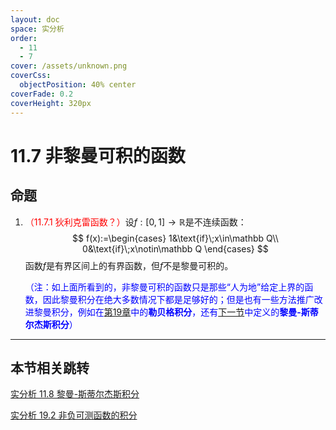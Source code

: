```yaml
---
layout: doc
space: 实分析
order:
  - 11
  - 7
cover: /assets/unknown.png
coverCss:
  objectPosition: 40% center
coverFade: 0.2
coverHeight: 320px
---
```

# 11.7 非黎曼可积的函数

## 命题

1. <span style="color:red">（11.7.1 狄利克雷函数？）</span>设$f:[0,1]\to\mathbb R$是不连续函数：
   $$
   f(x):=\begin{cases}
   1&\text{if}\;x\in\mathbb Q\\
   0&\text{if}\;x\notin\mathbb Q
   \end{cases}
   $$
   函数$f$是有界区间上的有界函数，但$f$不是黎曼可积的。

   <span style="color:blue">（注：如上面所看到的，非黎曼可积的函数只是那些“人为地”给定上界的函数，因此黎曼积分在绝大多数情况下都是足够好的；但是也有一些方法推广改进黎曼积分，例如在[第19章](../Chap19/Sec2.md)中的**勒贝格积分**，还有[下一节](../Chap11/Sec8.md)中定义的**黎曼-斯蒂尔杰斯积分**）</span>

---

## 本节相关跳转

[实分析 11.8 黎曼-斯蒂尔杰斯积分](../Chap11/Sec8.md)

[实分析 19.2 非负可测函数的积分](../Chap19/Sec2.md)